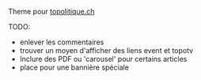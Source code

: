 Theme pour [topolitique.ch](http://topolitique.ch)

TODO:
* enlever les commentaires
* trouver un moyen d'afficher des liens event et topotv
* Inclure des PDF ou 'carousel' pour certains articles
* place pour une bannière spéciale
